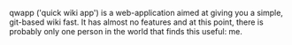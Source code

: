 qwapp ('quick wiki app') is a web-application aimed at giving you a simple, git-based wiki fast. It has almost no features and at this point, there is probably only one person in the world that finds this useful: me.
